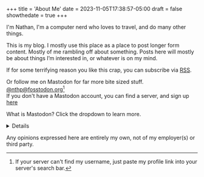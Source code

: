 +++
title = 'About Me'
date = 2023-11-05T17:38:57-05:00
draft = false
showthedate = true
+++

I'm Nathan, I'm a computer nerd who loves to travel, and do many other things.

This is my blog. I mostly use this place as a place to post longer form content. Mostly of me rambling off about something.
Posts here will mostly be about things I’m interested in, or whatever is on my mind.

If for some terrifying reason you like this crap, you can subscribe via [RSS](https://nthp.me/feed.rss).

Or follow me on Mastodon for far more bite sized stuff. <br>
[@nthp@fosstodon.org](https://fosstodon.org/@nthp)[^1] <br>
If you don't have a Mastodon account, you can find a server, and sign up [here](https://joinmastodon.org/servers)

What is Mastodon? Click the dropdown to learn more. <br>
<details>
	Mastodon is a different kind of social network. Instead of one big website, it's made up of many smaller communities, called 'servers.' You can choose the server that suits you best, follow people from other servers, and talk to them. It's like having your own corner of the internet where you can make friends and share ideas.[^2] You can learn more here [joinmastodon.org](https://joinmastodon.org).
</details>

Any opinions expressed here are entirely my own, not of my employer(s) or third party.


[^1]: If your server can't find my username, just paste my profile link into your server's search bar.
[^2]: Explanation generated by ChatGPT.
